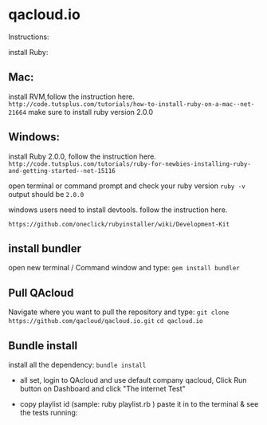 qacloud.io
==========

Instructions:

install Ruby:

Mac:
--
install RVM,follow the instruction here.
 ``` http://code.tutsplus.com/tutorials/how-to-install-ruby-on-a-mac--net-21664```
make sure to install ruby version 2.0.0

Windows:
--
install Ruby 2.0.0, follow the instruction here.
```	http://code.tutsplus.com/tutorials/ruby-for-newbies-installing-ruby-and-getting-started--net-15116```

open terminal or command prompt and check your ruby version
```ruby -v```
output should be ``` 2.0.0 ```

 windows users need to install devtools. follow the instruction here.

```https://github.com/oneclick/rubyinstaller/wiki/Development-Kit```

install bundler
---
open new terminal / Command window and type:
```gem install bundler```

Pull QAcloud
--

Navigate where you want to pull the repository and type:
```git clone https://github.com/qacloud/qacloud.io.git```
```cd qacloud.io```

Bundle install
---
install all the dependency:
```bundle install```

* all set, login to QAcloud and use default company qacloud, Click Run button on Dashboard and click "The internet Test"

* copy playlist id (sample: ruby playlist.rb <objectID> ) paste it in to the terminal & see the tests running:

